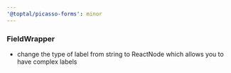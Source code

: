 ```yaml
---
'@toptal/picasso-forms': minor
---
```


### FieldWrapper

- change the type of label from string to ReactNode which allows you to have complex labels
